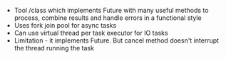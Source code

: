 - Tool /class which implements Future<T> with many useful methods to process, combine results and handle errors in a functional style
- Uses fork join pool for async tasks
- Can use virtual thread per task executor for IO tasks
- Limitation - it implements Future. But cancel method doesn't interrupt the thread running the task
